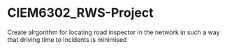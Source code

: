 # CIEM6302_RWS-Project
Create alrgorithm for locating road inspector in the network in such a way that driving time to incidents is minimised
